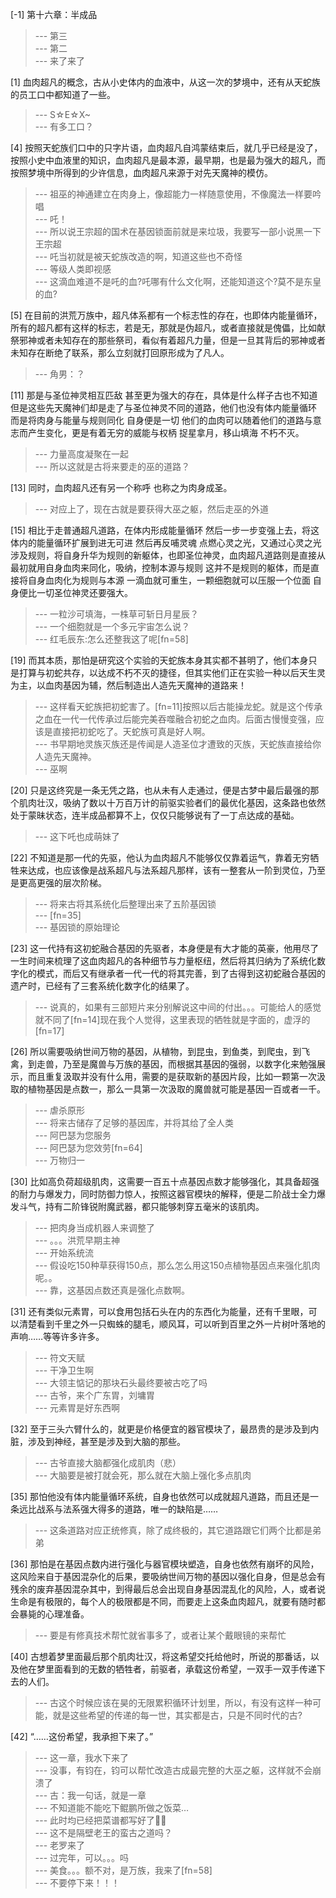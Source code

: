 
[-1] 第十六章：半成品
>--- 第三<br>
>--- 第二<br>
>--- 来了来了<br>

[1] 血肉超凡的概念，古从小史体内的血液中，从这一次的梦境中，还有从天蛇族的员工口中都知道了一些。
>--- S☆E☆X~<br>
>--- 有多工口？<br>

[4] 按照天蛇族们口中的只字片语，血肉超凡自鸿蒙结束后，就几乎已经是没了，按照小史中血液里的知识，血肉超凡是最本源，最早期，也是最为强大的超凡，而按照梦境中所得到的少许信息，血肉超凡来源于对先天魔神的模仿。
>--- 祖巫的神通建立在肉身上，像超能力一样随意使用，不像魔法一样要吟唱<br>
>--- 吒！<br>
>--- 所以说王宗超的国术在基因锁面前就是来垃圾，我要写一部小说黑一下王宗超<br>
>--- 吒当初就是被天蛇族改造的啊，知道这些也不奇怪<br>
>--- 等级人类即视感<br>
>--- 这滴血难道不是吒的血?吒哪有什么文化啊，还能知道这个?莫不是东皇的血?<br>

[5] 在目前的洪荒万族中，超凡体系都有一个标志性的存在，也即体内能量循环，所有的超凡都有这样的标志，若是无，那就是伪超凡，或者直接就是傀儡，比如献祭邪神或者未知存在的那些祭司，看似有着超凡力量，但是一旦其背后的邪神或者未知存在断绝了联系，那么立刻就打回原形成为了凡人。
>--- 角男：？<br>

[11] 那是与圣位神灵相互匹敌 甚至更为强大的存在，具体是什么样子古也不知道 但是这些先天魔神们却是走了与圣位神灵不同的道路，他们也没有体内能量循环 而是将肉身与能量与规则同化 自身便是一切 他们的血肉可以随着他们的道路与意志而产生变化，更是有着无穷的威能与权柄 捉星拿月，移山填海 不朽不灭。
>--- 力量高度凝聚在一起<br>
>--- 所以这就是古将来要走的巫的道路？<br>

[13] 同时，血肉超凡还有另一个称呼 也称之为肉身成圣。
>--- 对应上了，现在古就是要获得大巫之躯，然后走巫的外道<br>

[15] 相比于走普通超凡道路，在体内形成能量循环 然后一步一步变强上去，将这体内的能量循环扩展到进无可进 然后再反哺灵魂 点燃心灵之光，又通过心灵之光涉及规则，将自身升华为规则的新躯体，也即圣位神灵，血肉超凡道路则是直接从最初就用自身血肉来同化，吸纳，控制本源与规则 这并不是规则的躯体，而是直接将自身血肉化为规则与本源 一滴血就可重生，一颗细胞就可以压服一个位面 自身便比一切圣位神灵还要强大。
>--- 一粒沙可填海，一株草可斩日月星辰？<br>
>--- 一个细胞就是一个多元宇宙怎么说？<br>
>--- 红毛辰东:怎么还整我这了呢[fn=58]<br>

[19] 而其本质，那怕是研究这个实验的天蛇族本身其实都不甚明了，他们本身只是打算与初蛇共存，以达成不朽不灭的捷径，但其实他们正在实验一种以后天生灵为主，以血肉基因为辅，然后制造出人造先天魔神的道路来！
>--- 这样看天蛇族把初蛇害了。[fn=11]按照以后古能操龙蛇。就是这个传承之血在一代一代传承过后能完美吞噬融合初蛇之血肉。后面古慢慢变强，应该是直接把初蛇吃了。天蛇族可真是好人啊。<br>
>--- 书早期地灵族灭族还是传闻是人造圣位才遭致的灭族，天蛇族直接给你人造先天魔神。<br>
>--- 巫啊<br>

[20] 只是这终究是一条无凭之路，也从未有人走通过，便是古梦中最后最强的那个肌肉壮汉，吸纳了数以十万百万计的前驱实验者们的最优化基因，这条路也依然处于蒙昧状态，连半成品都算不上，仅仅只能够说有了一丁点达成的基础。
>--- 这下吒也成萌妹了<br>

[22] 不知道是那一代的先驱，他认为血肉超凡不能够仅仅靠着运气，靠着无穷牺牲来达成，也应该像是战系超凡与法系超凡那样，该有一整套从一阶到灵位，乃至是更高更强的层次阶梯。
>--- 将来古将其系统化后整理出来了五阶基因锁<br>
>--- [fn=35]<br>
>--- 基因锁的原始理论<br>

[23] 这一代持有这初蛇融合基因的先驱者，本身便是有大才能的英豪，他用尽了一生时间来梳理了这血肉超凡的各种细节与力量枢纽，然后将其归纳为了系统化数字化的模式，而后又有继承者一代一代的将其完善，到了古得到这初蛇融合基因的遗产时，已经有了三套系统化数字化的结果了。
>--- 说真的，如果有三部短片来分别解说这中间的付出。。。可能给人的感觉就不同了[fn=14]现在我个人觉得，这里表现的牺牲就是字面的，虚浮的[fn=17]<br>

[26] 所以需要吸纳世间万物的基因，从植物，到昆虫，到鱼类，到爬虫，到飞禽，到走兽，乃至是魔兽与万族的基因，而根据其基因的强弱，以数字化来勉强展示，而且重复汲取并没有什么用，需要的是获取新的基因片段，比如一颗第一次汲取的植物基因是点数一，那么一具第一次汲取的魔兽就可能是基因一百或者一千。
>--- 虐杀原形<br>
>--- 将来古储存了足够的基因库，并将其给了全人类<br>
>--- 阿巴瑟为您服务<br>
>--- 阿巴瑟为您效劳[fn=64]<br>
>--- 万物归一<br>

[30] 比如高负荷超级肌肉，这需要一百五十点基因点数才能够强化，其具备超强的耐力与爆发力，同时防御力惊人，按照这器官模块的解释，便是二阶战士全力爆发斗气，持有二阶锋锐附魔武器，都只能够刺穿五毫米的该肌肉。
>--- 把肉身当成机器人来调整了<br>
>--- 。。。洪荒早期主神<br>
>--- 开始系统流<br>
>--- 假设吃150种草获得150点，那么怎么用这150点植物基因点来强化肌肉呢。。<br>
>--- 靠，这基因点数还真是强化点数啊。<br>

[31] 还有类似元素胃，可以食用包括石头在内的东西化为能量，还有千里眼，可以清楚看到千里之外一只蜘蛛的腿毛，顺风耳，可以听到百里之外一片树叶落地的声响……等等许多许多。
>--- 符文天赋<br>
>--- 干净卫生啊<br>
>--- 大领主惦记的那块石头最终要被古吃了吗<br>
>--- 古爷，来个广东胃，刘墉胃<br>
>--- 元素胃是好东西啊<br>

[32] 至于三头六臂什么的，就更是价格便宜的器官模块了，最昂贵的是涉及到内脏，涉及到神经，甚至是涉及到大脑的那些。
>--- 古爷直接大脑都强化成肌肉（悲）<br>
>--- 大脑要是被打就会死，那么就在大脑上强化多点肌肉<br>

[35] 那怕他没有体内能量循环系统，自身也依然可以成就超凡道路，而且还是一条远比战系与法系强大得多的道路，唯一的缺陷是……
>--- 这条道路对应正统修真，除了成终极的，其它道路跟它们两个比都是弟弟<br>

[36] 那怕是在基因点数内进行强化与器官模块塑造，自身也依然有崩坏的风险，这风险来自于基因混杂化的后果，要吸纳世间万物的基因以强化自身，但是总会有残余的废弃基因混杂其中，到得最后总会出现自身基因混乱化的风险，人，或者说生命是有极限的，每个人的极限都是不同，而要走上这条血肉超凡，就要有随时都会暴毙的心理准备。
>--- 要是有修真技术帮忙就省事多了，或者让某个戴眼镜的来帮忙<br>

[40] 古想着梦里面最后那个肌肉壮汉，将这希望交托给他时，所说的那番话，以及他在梦里面看到的无数的牺牲者，前驱者，承载这份希望，一双手一双手传递下去的人们。
>--- 古这个时候应该在昊的无限累积循环计划里，所以，有没有这样一种可能，就是这些希望的传递的每一世，其实都是古，只是不同时代的古?<br>

[42] “……这份希望，我承担下来了。”
>--- 这一章，我水下来了<br>
>--- 没事，有钧在，钧可以帮忙改造古成最完整的大巫之躯，这样就不会崩溃了<br>
>--- 古：我一句话，就是一章<br>
>--- 不知道能不能吃下鲲鹏所做之饭菜…<br>
>--- 此时均已经把菜谱都写好了👌🏻<br>
>--- 这不是隔壁老王的蛮古之道吗？<br>
>--- 老罗来了<br>
>--- 过完年，可以。。。吗<br>
>--- 美食。。。额不对，是万族，我来了[fn=58]<br>
>--- 不要停下来！！！<br>
